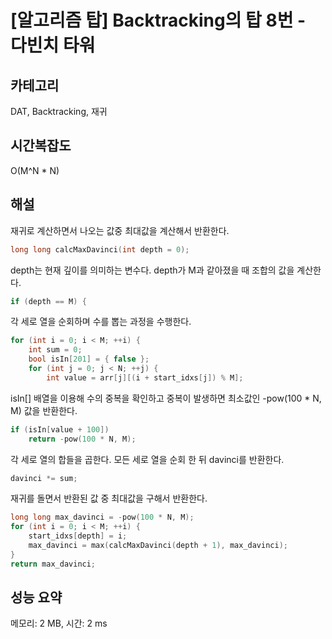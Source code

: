 # [알고리즘 탑] Backtracking의 탑 8번 - 다빈치 타워

## 카테고리

DAT, Backtracking, 재귀

## 시간복잡도

O(M^N * N)

## 해설

재귀로 계산하면서 나오는 값중 최대값을 계산해서 반환한다.

```cpp
long long calcMaxDavinci(int depth = 0);
```

depth는 현재 깊이를 의미하는 변수다. depth가 M과 같아졌을 때 조합의 값을 계산한다.

```cpp
if (depth == M) {
```

각 세로 열을 순회하며 수를 뽑는 과정을 수행한다.

```cpp
for (int i = 0; i < M; ++i) {
    int sum = 0;
    bool isIn[201] = { false };
    for (int j = 0; j < N; ++j) {
        int value = arr[j][(i + start_idxs[j]) % M];
```

isIn[] 배열을 이용해 수의 중복을 확인하고 중복이 발생하면 최소값인 -pow(100 * N, M) 값을 반환한다.

```cpp
if (isIn[value + 100])
    return -pow(100 * N, M);
```

각 세로 열의 합들을 곱한다. 모든 세로 열을 순회 한 뒤 davinci를 반환한다.

```cpp
davinci *= sum;
```

재귀를 돌면서 반환된 값 중 최대값을 구해서 반환한다.

```cpp
long long max_davinci = -pow(100 * N, M);
for (int i = 0; i < M; ++i) {
    start_idxs[depth] = i;
    max_davinci = max(calcMaxDavinci(depth + 1), max_davinci);
}
return max_davinci;
```

## 성능 요약

메모리: 2 MB, 시간: 2 ms
